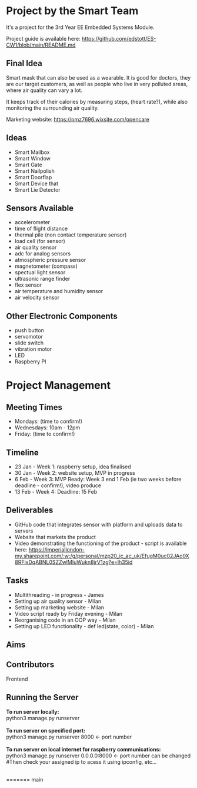# Project by the Smart Team

It's a project for the 3rd Year EE Embedded Systems Module.

Project guide is available here: https://github.com/edstott/ES-CW1/blob/main/README.md

## Final Idea

Smart mask that can also be used as a wearable. It is good for doctors, they are our target customers, as well as people who live in very polluted areas, where air quality can vary a lot. 

It keeps track of their calories by measuring steps, (heart rate?), while also monitoring the surrounding air quality. 


Marketing website: https://pmz7696.wixsite.com/opencare


## Ideas

* Smart Mailbox
* Smart Window
* Smart Gate
* Smart Nailpolish 
* Smart Doorflap
* Smart Device that 
* Smart Lie Detector

## Sensors Available

* accelerometer
* time of flight distance
* thermal pile (non contact temperature sensor)
* load cell (for sensor)
* air quality sensor
* adc for analog sensors
* atmospheric pressure sensor
* magnetometer (compass)
* spectual light sensor
* ultrasonic range finder
* flex sensor
* air temperature and humidity sensor
* air velocity sensor


## Other Electronic Components

* push button
* servomotor
* slide switch
* vibration motor
* LED
* Raspberry PI


# Project Management

## Meeting Times

* Mondays: (time to confirm!)
* Wednesdays: 10am - 12pm
* Friday: (time to confirm!)

## Timeline

* 23 Jan - Week 1: raspberry setup, idea finalised
* 30 Jan - Week 2: website setup, MVP in progress
* 6 Feb - Week 3: MVP Ready: Week 3 end 1 Feb (ie two weeks before deadline - confirm!), video produce
* 13 Feb - Week 4: Deadline: 15 Feb 

## Deliverables

* GitHub code that integrates sensor with platform and uploads data to servers 
* Website that markets the product
* Video demonstrating the functioning of the product - script is available here: https://imperiallondon-my.sharepoint.com/:w:/g/personal/mzp20_ic_ac_uk/EfugM0uc02JAo0X8RFixDqABNL0SZZwlMIuWukn8jrV1zg?e=lh35id


## Tasks

* Multithreading - in progress - James
* Setting up air quality sensor - Milan
* Setting up marketing website - Milan
* Video script ready by Friday evening - Milan
* Reorganising code in an OOP way - Milan
* Setting up LED functionality - def led(state, color) - Milan

## Aims


## Contributors
Frontend
<h2>Running the Server</h2>
<b>To run server locally:</b><br>
  python3 manage.py runserver<br><br>
<b>To run server on specified port:</b><br>
  python3 manage.py runserver 8000 <- port number<br><br>
<b>To run server on local internet for raspberry communications:</b><br>
  python3 manage.py runserver 0.0.0.0:8000 <- port number can be changed<br>
  #Then check your assigned ip to acess it using ipconfig, etc...<br><br>
 
=======
main
